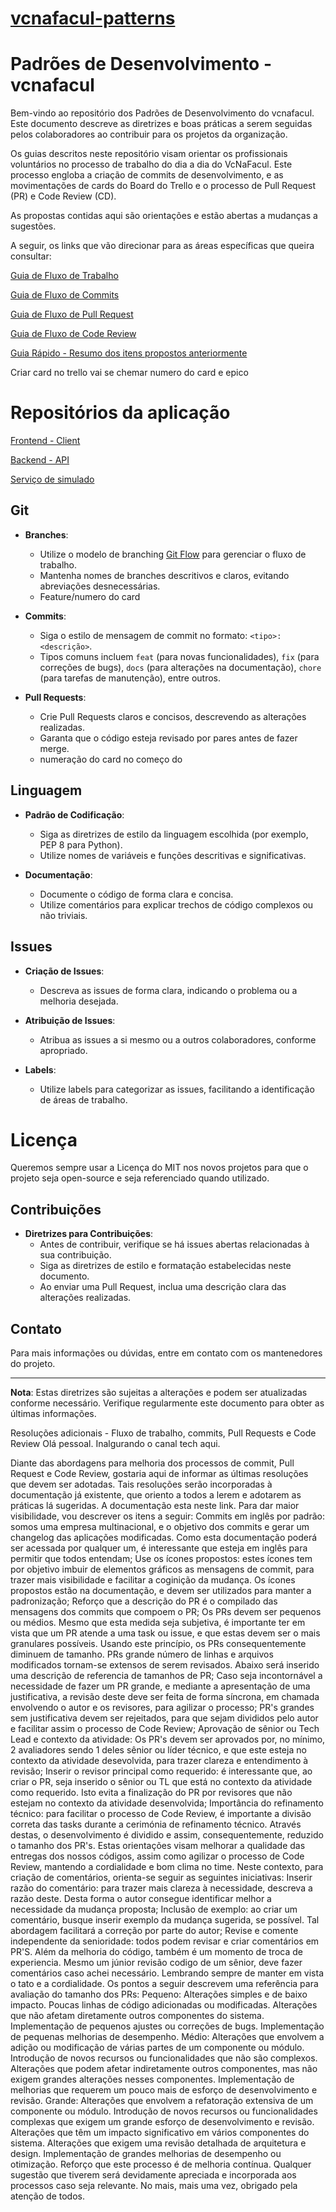 # [vcnafacul-patterns](https://vcnafacul.github.io/vcnafacul-patterns/)

# Padrões de Desenvolvimento - vcnafacul

Bem-vindo ao repositório dos Padrões de Desenvolvimento do vcnafacul. Este documento descreve as diretrizes e boas práticas a serem seguidas pelos colaboradores ao contribuir para os projetos da organização.

Os guias descritos neste repositório visam orientar os profissionais voluntários no processo de trabalho do dia a dia do VcNaFacul. Este processo engloba a criação de commits de desenvolvimento, e as movimentações de cards do Board do Trello e o processo de Pull Request (PR) e Code Review (CD).

As propostas contidas aqui são orientações e estão abertas a mudanças a sugestões.

A seguir, os links que vão direcionar para as áreas específicas que queira consultar:

[Guia de Fluxo de Trabalho](https://vcnafacul.github.io/vcnafacul-patterns/WorkflowGuide/)

[Guia de Fluxo de Commits](https://vcnafacul.github.io/vcnafacul-patterns/CodeReviewGuide/)

[Guia de Fluxo de Pull Request](https://vcnafacul.github.io/vcnafacul-patterns/PullRequestGuide)

[Guia de Fluxo de Code Review](https://vcnafacul.github.io/vcnafacul-patterns/CodeReviewGuide/)

[Guia Rápido - Resumo dos itens propostos anteriormente]()

Criar card no trello vai se chemar numero do card e epico

# Repositórios da aplicação

[Frontend - Client](https://github.com/vcnafacul/client-vcnafacul)

[Backend - API](https://github.com/vcnafacul/api-vcnafacul)

[Serviço de simulado](https://github.com/vcnafacul/ms-simulado)


## Git

- **Branches**:
  - Utilize o modelo de branching [Git Flow](https://nvie.com/posts/a-successful-git-branching-model/) para gerenciar o fluxo de trabalho.
  - Mantenha nomes de branches descritivos e claros, evitando abreviações desnecessárias.
  - Feature/numero do card
  
- **Commits**:
  - Siga o estilo de mensagem de commit no formato: `<tipo>: <descrição>`.
  - Tipos comuns incluem `feat` (para novas funcionalidades), `fix` (para correções de bugs), `docs` (para alterações na documentação), `chore` (para tarefas de manutenção), entre outros.
  
- **Pull Requests**:
  - Crie Pull Requests claros e concisos, descrevendo as alterações realizadas.
  - Garanta que o código esteja revisado por pares antes de fazer merge.
  - numeração do card no começo do 

## Linguagem

- **Padrão de Codificação**:
  - Siga as diretrizes de estilo da linguagem escolhida (por exemplo, PEP 8 para Python).
  - Utilize nomes de variáveis e funções descritivas e significativas.

- **Documentação**:
  - Documente o código de forma clara e concisa.
  - Utilize comentários para explicar trechos de código complexos ou não triviais.

## Issues

- **Criação de Issues**:
  - Descreva as issues de forma clara, indicando o problema ou a melhoria desejada.

- **Atribuição de Issues**:
  - Atribua as issues a si mesmo ou a outros colaboradores, conforme apropriado.
  
- **Labels**:
  - Utilize labels para categorizar as issues, facilitando a identificação de áreas de trabalho.
 
# Licença

Queremos sempre usar a Licença do MIT nos novos projetos para que o projeto seja open-source e seja referenciado quando utilizado.

## Contribuições

- **Diretrizes para Contribuições**:
  - Antes de contribuir, verifique se há issues abertas relacionadas à sua contribuição.
  - Siga as diretrizes de estilo e formatação estabelecidas neste documento.
  - Ao enviar uma Pull Request, inclua uma descrição clara das alterações realizadas.

## Contato

Para mais informações ou dúvidas, entre em contato com os mantenedores do projeto.

---

**Nota**: Estas diretrizes são sujeitas a alterações e podem ser atualizadas conforme necessário. Verifique regularmente este documento para obter as últimas informações.

Resoluções adicionais - Fluxo de trabalho, commits, Pull Requests e Code Review
Olá pessoal. Inalgurando o canal tech aqui.
 
Diante das abordagens para melhoria dos processos de commit, Pull Request e Code Review, gostaria aqui de informar as últimas resoluções que devem ser adotadas. Tais resoluções serão incorporadas à documentação já existente, que oriento a todos a lerem e adotarem as práticas lá sugeridas. A documentação esta neste link.
Para dar maior visibilidade, vou descrever os itens a seguir:
Commits em inglês por padrão: somos uma empresa multinacional, e o objetivo dos commits e gerar um changelog das aplicações modificadas. Como esta documentação poderá ser acessada por qualquer um, é interessante que esteja em inglês para permitir que todos entendam;
Use os ícones propostos: estes ícones tem por objetivo imbuir de elementos gráficos as mensagens de commit, para trazer mais visibilidade e facilitar a coginição da mudança. Os ícones propostos estão na documentação, e devem ser utilizados para manter a padronização;
Reforço que a descrição do PR é o compilado das mensagens dos commits que compoem o PR;
Os PRs devem ser pequenos ou médios. Mesmo que esta medida seja subjetiva, é importante ter em vista que um PR atende a uma task ou issue, e que estas devem ser o mais granulares possíveis. Usando este princípio, os PRs consequentemente diminuem de tamanho. PRs grande número de linhas e arquivos modificados tornam-se extensos de serem revisados. Abaixo será inserido uma descrição de referencia de tamanhos de PR;
Caso seja incontornável a necessidade de fazer um PR grande, e mediante a apresentação de uma justificativa, a revisão deste deve ser feita de forma síncrona, em chamada envolvendo o autor e os revisores, para agilizar o processo;
PR's grandes sem justificativa devem ser rejeitados, para que sejam divididos pelo autor e facilitar assim o processo de Code Review;
Aprovação de sênior ou Tech Lead e contexto da atividade: Os PR's devem ser aprovados por, no mínimo, 2 avaliadores sendo 1 deles sênior ou líder técnico, e que este esteja no contexto da atividade desevolvida, para trazer clareza e entendimento à revisão;
Inserir o revisor principal como requerido: é interessante que, ao criar o PR, seja inserido o sênior ou TL que está no contexto da atividade como requerido. Isto evita a finalização do PR por revisores que não estejam no contexto da atividade desenvolvida;
Importância do refinamento técnico: para facilitar o processo de Code Review, é importante a divisão correta das tasks durante a cerimónia de refinamento técnico. Através destas, o desenvolvimento é dividido e assim, consequentemente, reduzido o tamanho dos PR's.
Estas orientações visam melhorar a qualidade das entregas dos nossos códigos, assim como agilizar o processo de Code Review, mantendo a cordialidade e bom clima no time. Neste contexto, para criação de comentários, orienta-se seguir as seguintes iniciativas:
Inserir razão do comentário: para trazer mais clareza à necessidade, descreva a razão deste. Desta forma o autor consegue identificar melhor a necessidade da mudança proposta;
Inclusão de exemplo: ao criar um comentário, busque inserir exemplo da mudança sugerida, se possível. Tal abordagem facilitará a correção por parte do autor;
Revise e comente independente da senioridade: todos podem revisar e criar comentários em PR'S. Além da melhoria do código, também é um momento de troca de experiencia. Mesmo um júnior revisão codigo de um sênior, deve fazer comentários caso achei necessário. Lembrando sempre de manter em vista o tato e a cordialidade.
Os pontos a seguir descrevem uma referência para avaliação do tamanho dos PRs:
Pequeno:
Alterações simples e de baixo impacto.
Poucas linhas de código adicionadas ou modificadas.
Alterações que não afetam diretamente outros componentes do sistema.
Implementação de pequenos ajustes ou correções de bugs.
Implementação de pequenas melhorias de desempenho.
Médio:
Alterações que envolvem a adição ou modificação de várias partes de um componente ou módulo.
Introdução de novos recursos ou funcionalidades que não são complexos.
Alterações que podem afetar indiretamente outros componentes, mas não exigem grandes alterações nesses componentes.
Implementação de melhorias que requerem um pouco mais de esforço de desenvolvimento e revisão.
Grande:
Alterações que envolvem a refatoração extensiva de um componente ou módulo.
Introdução de novos recursos ou funcionalidades complexas que exigem um grande esforço de desenvolvimento e revisão.
Alterações que têm um impacto significativo em vários componentes do sistema.
Alterações que exigem uma revisão detalhada de arquitetura e design.
Implementação de grandes melhorias de desempenho ou otimização.
Reforço que este processo é de melhoria contínua. Qualquer sugestão que tiverem será devidamente apreciada e incorporada aos processos caso seja relevante.
No mais, mais uma vez, obrigado pela atenção de todos.
